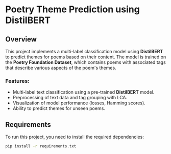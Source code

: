 # Poetry Theme Prediction using DistilBERT

## Overview

This project implements a multi-label classification model using 
**DistilBERT** to predict themes for poems based on their content. 
The model is trained on the **Poetry Foundation Dataset**, which contains 
poems with associated tags that describe various aspects of the poem's themes.

### Features:
- Multi-label text classification using a pre-trained **DistilBERT** model.
- Preprocessing of text data and tag grouping with LCA.
- Visualization of model performance (losses, Hamming scores).
- Ability to predict themes for unseen poems.

## Requirements

To run this project, you need to install the required dependencies:

```bash
pip install -r requirements.txt
